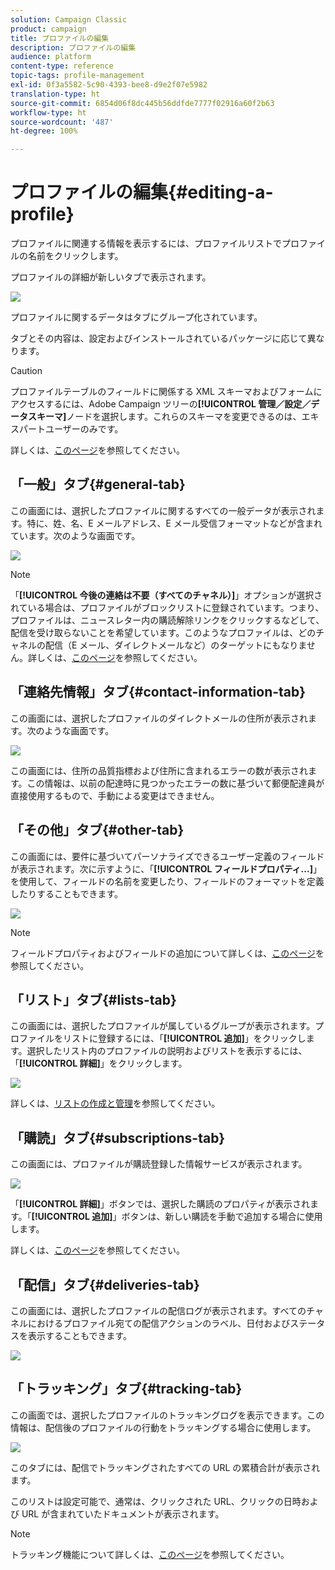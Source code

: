 ```yaml
---
solution: Campaign Classic
product: campaign
title: プロファイルの編集
description: プロファイルの編集
audience: platform
content-type: reference
topic-tags: profile-management
exl-id: 0f3a5582-5c90-4393-bee8-d9e2f07e5982
translation-type: ht
source-git-commit: 6854d06f8dc445b56ddfde7777f02916a60f2b63
workflow-type: ht
source-wordcount: '487'
ht-degree: 100%

---
```


# プロファイルの編集{#editing-a-profile}

プロファイルに関連する情報を表示するには、プロファイルリストでプロファイルの名前をクリックします。

プロファイルの詳細が新しいタブで表示されます。

![](assets/s_user_recipient_edit.png)

プロファイルに関するデータはタブにグループ化されています。

タブとその内容は、設定およびインストールされているパッケージに応じて異なります。

>[!CAUTION]
>
>プロファイルテーブルのフィールドに関係する XML スキーマおよびフォームにアクセスするには、Adobe Campaign ツリーの&#x200B;**[!UICONTROL 管理／設定／データスキーマ]**&#x200B;ノードを選択します。これらのスキーマを変更できるのは、エキスパートユーザーのみです。
>
>詳しくは、[このページ](../../configuration/using/about-schema-edition.md)を参照してください。

## 「一般」タブ{#general-tab}

この画面には、選択したプロファイルに関するすべての一般データが表示されます。特に、姓、名、E メールアドレス、E メール受信フォーマットなどが含まれています。次のような画面です。

![](assets/s_ncs_user_profile_general_tab.png)

>[!NOTE]
>
>「**[!UICONTROL 今後の連絡は不要（すべてのチャネル）]**」オプションが選択されている場合は、プロファイルがブロックリストに登録されています。つまり、プロファイルは、ニュースレター内の購読解除リンクをクリックするなどして、配信を受け取らないことを希望しています。このようなプロファイルは、どのチャネルの配信（E メール、ダイレクトメールなど）のターゲットにもなりません。詳しくは、[このページ](../../delivery/using/understanding-quarantine-management.md)を参照してください。

## 「連絡先情報」タブ{#contact-information-tab}

この画面には、選択したプロファイルのダイレクトメールの住所が表示されます。次のような画面です。

![](assets/s_ncs_user_profile_details_tab.png)

この画面には、住所の品質指標および住所に含まれるエラーの数が表示されます。この情報は、以前の配達時に見つかったエラーの数に基づいて郵便配達員が直接使用するもので、手動による変更はできません。

## 「その他」タブ{#other-tab}

この画面には、要件に基づいてパーソナライズできるユーザー定義のフィールドが表示されます。次に示すように、「**[!UICONTROL フィールドプロパティ...]**」を使用して、フィールドの名前を変更したり、フィールドのフォーマットを定義したりすることもできます。

![](assets/s_ncs_user_profile_others_tab.png)

>[!NOTE]
>
>フィールドプロパティおよびフィールドの追加について詳しくは、[このページ](../../configuration/using/new-field-wizard.md)を参照してください。

## 「リスト」タブ{#lists-tab}

この画面には、選択したプロファイルが属しているグループが表示されます。プロファイルをリストに登録するには、「**[!UICONTROL 追加]**」をクリックします。選択したリスト内のプロファイルの説明およびリストを表示するには、「**[!UICONTROL 詳細]**」をクリックします。

![](assets/s_ncs_user_profile_groups_tab_details.png)

詳しくは、[リストの作成と管理](../../platform/using/creating-and-managing-lists.md)を参照してください。

## 「購読」タブ{#subscriptions-tab}

この画面には、プロファイルが購読登録した情報サービスが表示されます。

![](assets/s_ncs_user_profile_subscript_tab_details.png)

「**[!UICONTROL 詳細]**」ボタンでは、選択した購読のプロパティが表示されます。「**[!UICONTROL 追加]**」ボタンは、新しい購読を手動で追加する場合に使用します。

詳しくは、[このページ](../../delivery/using/managing-subscriptions.md)を参照してください。

## 「配信」タブ{#deliveries-tab}

この画面には、選択したプロファイルの配信ログが表示されます。すべてのチャネルにおけるプロファイル宛ての配信アクションのラベル、日付およびステータスを表示することもできます。

![](assets/s_ncs_user_profile_delivery_tab.png)

## 「トラッキング」タブ{#tracking-tab}

この画面では、選択したプロファイルのトラッキングログを表示できます。この情報は、配信後のプロファイルの行動をトラッキングする場合に使用します。

![](assets/s_ncs_user_profile_tracking_tab.png)

このタブには、配信でトラッキングされたすべての URL の累積合計が表示されます。

このリストは設定可能で、通常は、クリックされた URL、クリックの日時および URL が含まれていたドキュメントが表示されます。

>[!NOTE]
>
>トラッキング機能について詳しくは、[このページ](../../delivery/using/delivery-dashboard.md)を参照してください。
